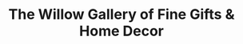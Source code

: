 ---
title: "The Willow Gallery of Fine Gifts & Home Decor"
url: /guthrie/the-willow-gallery-of-fine-gifts-and-home-decor/
shop: gift
---